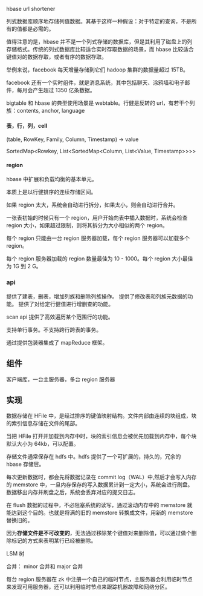 hbase url shortener

列式数据库顺序地存储列值数据。其基于这样一种假设：对于特定的查询，不是所有的值都是必需的。

值得注意的是，hbase 并不是一个列式存储的数据库，但是其利用了磁盘上的列存储格式。传统的列式数据库比较适合实时存取数据的场景，而 hbase 比较适合键值对的数据存取，或者有序的数据存取。

举例来说，facebook 每天增量存储到它们 hadoop 集群的数据量超过 15TB。

facebook 还有一个实时组件，就是消息系统，其中包括聊天、涂鸦墙和电子邮件，每月会产生超过 1350 亿条数据。

bigtable 和 hbase 的典型使用场景是 webtable。行健是反转的 url，有若干个列族：contents, anchor, language

#### 表，行，列，cell

(table, RowKey, Family, Column, Timestamp) -> value

SortedMap<Rowkey, List<SortedMap<Column, List<Value, Timestamp>>>>

#### region

hbase 中扩展和负载均衡的基本单元。

本质上是以行健排序的连续存储区间。

如果 region 太大，系统会自动进行拆分，如果太小，则会自动进行合并。

一张表初始的时候只有一个 region，用户开始向表中插入数据时，系统会检查 region 大小，如果超过限制，则将其拆分为大小相似的两个 region。

每个 region 只能由一台 region 服务器加载，每个 region 服务器可以加载多个 region。

每个 region 服务器加载的 region 数量最佳为 10 - 1000。每个 region 大小最佳为 1G 到 2 G。

### api

提供了建表，删表，增加列族和删除列族操作。
提供了修改表和列族元数据的功能。
提供了对给定行健值进行增删查的功能。

scan api 提供了高效遍历某个范围行的功能。

支持单行事务。不支持跨行跨表的事务。

通过提供包装器集成了 mapReduce 框架。

## 组件

客户端库，一台主服务器，多台 region 服务器

## 实现

数据存储在 HFile 中，是经过排序的键值映射结构。文件内部由连续的块组成，块的索引信息存储在文件的尾部。

当把 HFile 打开并加载到内存中时，块的索引信息会被优先加载到内存中，每个块默认大小为 64kb，可以配置。

存储文件通常保存在 hdfs 中。hdfs 提供了一个可扩展的，持久的，冗余的 hbase 存储层。

每次更新数据时，都会先将数据记录在 commit log（WAL）中,然后才会写入内存的 memstore 中，一旦内存保存的写入数据累计到一定大小，系统会进行刷盘。数据移出内存并刷盘之后，系统会丢弃对应的提交日志。

在 flush 数据的过程中，不必阻塞系统的读写，通过滚动内存中的 memstore 就能达到这个目的。也就是将满的旧的 memstore 转换成文件，用新的 memstore 替换旧的。

因为**存储文件是不可改变的**，无法通过移除某个键值对来删除值，可以通过做个删除标记的方式来表明某行已经被删除。

LSM 树

合并： minor 合并和 major 合并

每台 region 服务器在 zk 中注册一个自己的临时节点，主服务器会利用临时节点来发现可用服务器，还可以利用临时节点来跟踪机器故障和网络分区。
